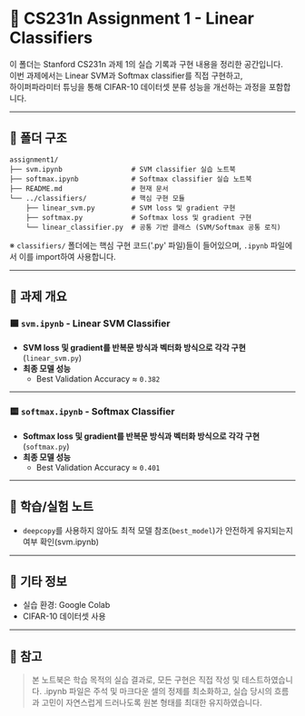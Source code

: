 # 📘 CS231n Assignment 1 - Linear Classifiers

이 폴더는 Stanford CS231n 과제 1의 실습 기록과 구현 내용을 정리한 공간입니다.  
이번 과제에서는 Linear SVM과 Softmax classifier를 직접 구현하고,  
하이퍼파라미터 튜닝을 통해 CIFAR-10 데이터셋 분류 성능을 개선하는 과정을 포함합니다.

---

## 📁 폴더 구조

<pre><code>assignment1/
├── svm.ipynb                 # SVM classifier 실습 노트북
├── softmax.ipynb             # Softmax classifier 실습 노트북
├── README.md                 # 현재 문서
└── ../classifiers/           # 핵심 구현 모듈
    ├── linear_svm.py         # SVM loss 및 gradient 구현
    ├── softmax.py            # Softmax loss 및 gradient 구현
    └── linear_classifier.py  # 공통 기반 클래스 (SVM/Softmax 공통 로직)
</code></pre>

※ `classifiers/` 폴더에는 핵심 구현 코드('.py' 파일)들이 들어있으며, `.ipynb` 파일에서 이를 import하여 사용합니다.

---

## 📄 과제 개요

### 🟦 `svm.ipynb` - Linear SVM Classifier

- **SVM loss 및 gradient를 반복문 방식과 벡터화 방식으로 각각 구현** (`linear_svm.py`)
- **최종 모델 성능**
  - Best Validation Accuracy ≈ `0.382`

---

### 🟨 `softmax.ipynb` - Softmax Classifier

- **Softmax loss 및 gradient를 반복문 방식과 벡터화 방식으로 각각 구현** (`softmax.py`)
- **최종 모델 성능**
  - Best Validation Accuracy ≈ `0.401`

---

## 🧠 학습/실험 노트

- `deepcopy`를 사용하지 않아도 최적 모델 참조(`best_model`)가 안전하게 유지되는지 여부 확인(svm.ipynb)

---

## 📌 기타 정보

- 실습 환경: Google Colab  
- CIFAR-10 데이터셋 사용 

---

## 📝 참고

> 본 노트북은 학습 목적의 실습 결과로, 모든 구현은 직접 작성 및 테스트하였습니다.
> .ipynb 파일은 주석 및 마크다운 셀의 정제를 최소화하고, 실습 당시의 흐름과 고민이 자연스럽게 드러나도록 원본 형태를 최대한 유지하였습니다.